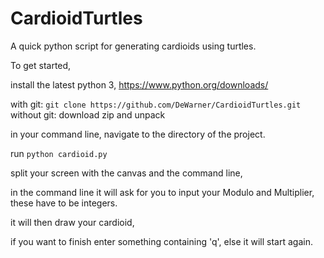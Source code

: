 # CardioidTurtles
A quick python script for generating cardioids using turtles.

To get started,

install the latest python 3, https://www.python.org/downloads/

with git:
  `git clone https://github.com/DeWarner/CardioidTurtles.git`
without git:
  download zip and unpack

in your command line, navigate to the directory of the project.

run `python cardioid.py`

split your screen with the canvas and the command line,

in the command line it will ask for you to input your Modulo and Multiplier, these have to be integers.

it will then draw your cardioid,

if you want to finish enter something containing 'q', else it will start again.
